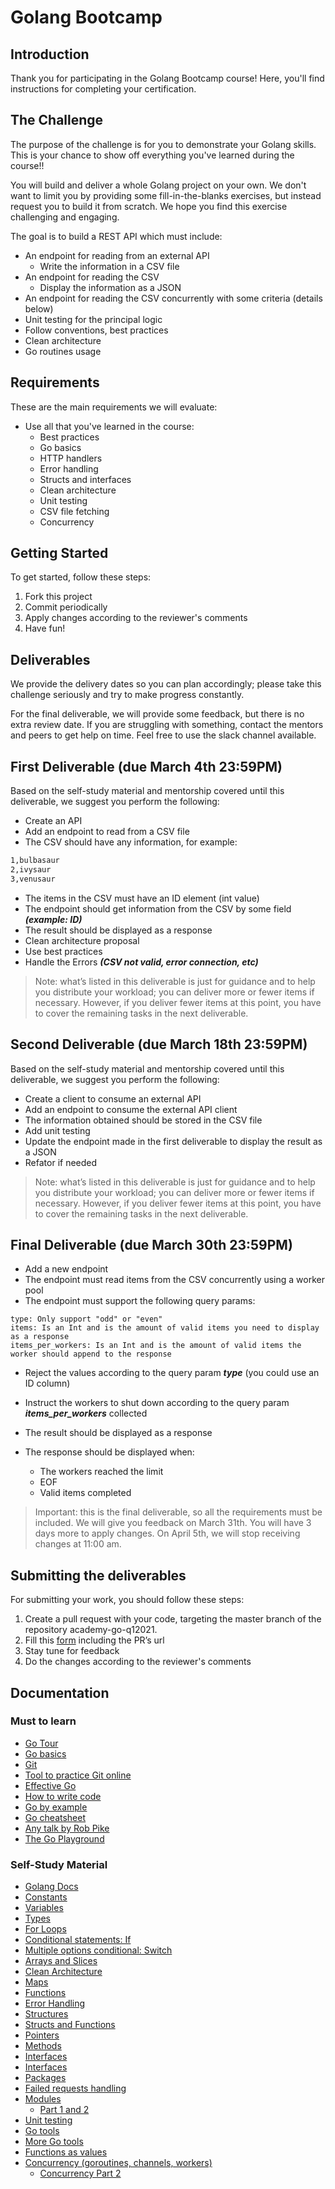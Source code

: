 # Golang Bootcamp

## Introduction

Thank you for participating in the Golang Bootcamp course!
Here, you'll find instructions for completing your certification.

## The Challenge

The purpose of the challenge is for you to demonstrate your Golang skills. This is your chance to show off everything you've learned during the course!!

You will build and deliver a whole Golang project on your own. We don't want to limit you by providing some fill-in-the-blanks exercises, but instead request you to build it from scratch.
We hope you find this exercise challenging and engaging.

The goal is to build a REST API which must include:

- An endpoint for reading from an external API
  - Write the information in a CSV file
- An endpoint for reading the CSV
  - Display the information as a JSON
- An endpoint for reading the CSV concurrently with some criteria (details below)
- Unit testing for the principal logic
- Follow conventions, best practices
- Clean architecture
- Go routines usage

## Requirements

These are the main requirements we will evaluate:

- Use all that you've learned in the course:
  - Best practices
  - Go basics
  - HTTP handlers
  - Error handling
  - Structs and interfaces
  - Clean architecture
  - Unit testing
  - CSV file fetching
  - Concurrency

## Getting Started

To get started, follow these steps:

1. Fork this project
1. Commit periodically
1. Apply changes according to the reviewer's comments
1. Have fun!

## Deliverables

We provide the delivery dates so you can plan accordingly; please take this challenge seriously and try to make progress constantly.

For the final deliverable, we will provide some feedback, but there is no extra review date. If you are struggling with something, contact the mentors and peers to get help on time. Feel free to use the slack channel available.

## First Deliverable (due March 4th 23:59PM)

Based on the self-study material and mentorship covered until this deliverable, we suggest you perform the following:

- Create an API
- Add an endpoint to read from a CSV file
- The CSV should have any information, for example:

```txt
1,bulbasaur
2,ivysaur
3,venusaur
```

- The items in the CSV must have an ID element (int value)
- The endpoint should get information from the CSV by some field ***(example: ID)***
- The result should be displayed as a response
- Clean architecture proposal
- Use best practices
- Handle the Errors ***(CSV not valid, error connection, etc)***

> Note: what’s listed in this deliverable is just for guidance and to help you distribute your workload; you can deliver more or fewer items if necessary. However, if you deliver fewer items at this point, you have to cover the remaining tasks in the next deliverable.

## Second Deliverable (due March 18th 23:59PM)

Based on the self-study material and mentorship covered until this deliverable, we suggest you perform the following:

- Create a client to consume an external API
- Add an endpoint to consume the external API client
- The information obtained should be stored in the CSV file
- Add unit testing
- Update the endpoint made in the first deliverable to display the result as a JSON
- Refator if needed

> Note: what’s listed in this deliverable is just for guidance and to help you distribute your workload; you can deliver more or fewer items if necessary. However, if you deliver fewer items at this point, you have to cover the remaining tasks in the next deliverable.

## Final Deliverable (due March 30th 23:59PM)

- Add a new endpoint
- The endpoint must read items from the CSV concurrently using a worker pool
- The endpoint must support the following query params:

```text
type: Only support "odd" or "even"
items: Is an Int and is the amount of valid items you need to display as a response
items_per_workers: Is an Int and is the amount of valid items the worker should append to the response
```

- Reject the values according to the query param ***type*** (you could use an ID column)
- Instruct the workers to shut down according to the query param ***items_per_workers*** collected
- The result should be displayed as a response
- The response should be displayed when:

  - The workers reached the limit
  - EOF
  - Valid items completed

> Important: this is the final deliverable, so all the requirements must be included. We will give you feedback on March 31th. You will have 3 days more to apply changes. On April 5th, we will stop receiving changes at 11:00 am.

## Submitting the deliverables

For submitting your work, you should follow these steps:


1. Create a pull request with your code, targeting the master branch of the repository academy-go-q12021.
2. Fill this [form](https://forms.gle/Kf9dvnth3hPe3Azg9) including the PR’s url
3. Stay tune for feedback
4. Do the changes according to the reviewer's comments

## Documentation

### Must to learn

- [Go Tour](https://tour.golang.org/welcome/1)
- [Go basics](https://www.youtube.com/watch?v=C8LgvuEBraI)
- [Git](https://www.youtube.com/watch?v=USjZcfj8yxE)
- [Tool to practice Git online](https://learngitbranching.js.org/)
- [Effective Go](https://golang.org/doc/effective_go.html)
- [How to write code](https://golang.org/doc/code.html)
- [Go by example](https://gobyexample.com/)
- [Go cheatsheet](http://cht.sh/go/:learn)
- [Any talk by Rob Pike](https://www.youtube.com/results?search_query=rob+pike)
- [The Go Playground](https://play.golang.org/)

### Self-Study Material

- [Golang Docs](https://golang.org/doc/)
- [Constants](https://www.youtube.com/watch?v=lHJ33KvdyN4)
- [Variables](https://www.youtube.com/watch?v=sZoRSbokUE8)
- [Types](https://www.youtube.com/watch?v=pM0-CMysa_M)
- [For Loops](https://www.youtube.com/watch?v=0A5fReZUdRk)
- [Conditional statements: If](https://www.youtube.com/watch?v=QgBYnz6I7p4)
- [Multiple options conditional: Switch](https://www.youtube.com/watch?v=hx9iHend6jM)
- [Arrays and Slices](https://www.youtube.com/watch?v=d_J9jeIUWmI)
- [Clean Architecture](https://medium.com/@manakuro/clean-architecture-with-go-bce409427d31)
- [Maps](https://www.youtube.com/watch?v=p4LS3UdgJA4)
- [Functions](https://www.youtube.com/watch?v=feU9DQNoKGE)
- [Error Handling](https://www.youtube.com/watch?v=26ahsUf4sF8)
- [Structures](https://www.youtube.com/watch?v=w7LzQyvriog)
- [Structs and Functions](https://www.youtube.com/watch?v=RUQADmZdG74)
- [Pointers](https://tour.golang.org/moretypes/1)
- [Methods](https://www.youtube.com/watch?v=nYWa5ECYsTQ)
- [Interfaces](https://tour.golang.org/methods/9)
- [Interfaces](https://gobyexample.com/interfaces)
- [Packages](https://www.youtube.com/watch?v=sf7f4QGkwfE)
- [Failed requests handling](http://www.metabates.com/2015/10/15/handling-http-request-errors-in-go/)
- [Modules](https://www.youtube.com/watch?v=Z1VhG7cf83M)
  - [Part 1 and 2](https://blog.golang.org/using-go-modules)
- [Unit testing](https://golang.org/pkg/testing/)
- [Go tools](https://dominik.honnef.co/posts/2014/12/an_incomplete_list_of_go_tools/)
- [More Go tools](https://dev.to/plutov/go-tools-are-awesome-bom)
- [Functions as values](https://tour.golang.org/moretypes/24)
- [Concurrency (goroutines, channels, workers)](https://medium.com/@trevor4e/learning-gos-concurrency-through-illustrations-8c4aff603b3)
  - [Concurrency Part 2](https://www.youtube.com/watch?v=LvgVSSpwND8)
